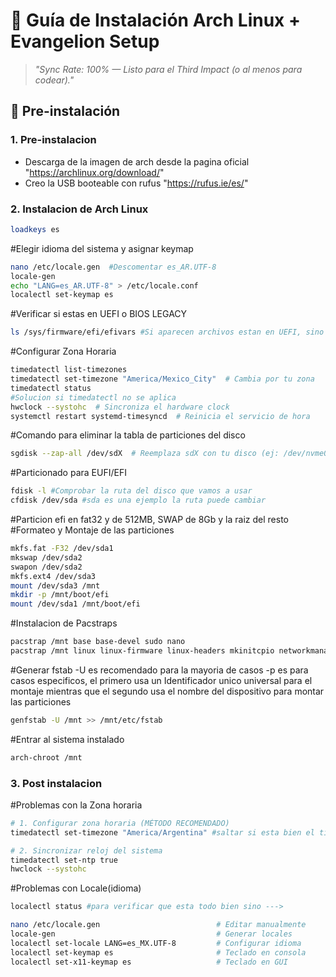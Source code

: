 # 🚀 Guía de Instalación Arch Linux + Evangelion Setup  

> *"Sync Rate: 100% — Listo para el Third Impact (o al menos para codear)."*  

## 🔧 **Pre-instalación**  
### 1. Pre-instalacion 
- Descarga de la imagen de arch desde la pagina oficial "https://archlinux.org/download/"
- Creo la USB booteable con rufus "https://rufus.ie/es/"

### 2. Instalacion de Arch Linux
```bash
loadkeys es
```
  #Elegir idioma del sistema y asignar keymap
```bash 
nano /etc/locale.gen  #Descomentar es_AR.UTF-8
locale-gen
echo "LANG=es_AR.UTF-8" > /etc/locale.conf
localectl set-keymap es
```
  #Verificar si estas en UEFI o BIOS LEGACY
```bash
ls /sys/firmware/efi/efivars #Si aparecen archivos estan en UEFI, sino aparecen archivos estas en BIOS LEGACY
```
  #Configurar Zona Horaria
```bash
timedatectl list-timezones
timedatectl set-timezone "America/Mexico_City"  # Cambia por tu zona
timedatectl status
#Solucion si timedatectl no se aplica
hwclock --systohc  # Sincroniza el hardware clock
systemctl restart systemd-timesyncd  # Reinicia el servicio de hora
```
  #Comando para eliminar la tabla de particiones del disco
```bash
sgdisk --zap-all /dev/sdX  # Reemplaza sdX con tu disco (ej: /dev/nvme0n1 o /dev/sda)
```
  #Particionado para EUFI/EFI
```bash
fdisk -l #Comprobar la ruta del disco que vamos a usar 
cfdisk /dev/sda #sda es una ejemplo la ruta puede cambiar
```
  #Particion efi en fat32 y de 512MB, SWAP de 8Gb y la raiz del resto
  #Formateo y Montaje de las particiones
```bash
mkfs.fat -F32 /dev/sda1
mkswap /dev/sda2
swapon /dev/sda2
mkfs.ext4 /dev/sda3
mount /dev/sda3 /mnt
mkdir -p /mnt/boot/efi
mount /dev/sda1 /mnt/boot/efi  
```
#Instalacion de Pacstraps 
```bash
pacstrap /mnt base base-devel sudo nano
pacstrap /mnt linux linux-firmware linux-headers mkinitcpio networkmanager grub wpa_supplicant
```
#Generar fstab
-U es recomendado para la mayoria de casos -p es para casos especificos, el primero usa un Identificador unico universal para el montaje mientras que el segundo usa el nombre del dispositivo para montar las particiones 
```bash
genfstab -U /mnt >> /mnt/etc/fstab
```
#Entrar al sistema instalado
```bash
arch-chroot /mnt
```
### 3. Post instalacion 
#Problemas con la Zona horaria
```bash
# 1. Configurar zona horaria (MÉTODO RECOMENDADO)
timedatectl set-timezone "America/Argentina" #saltar si esta bien el timezone

# 2. Sincronizar reloj del sistema
timedatectl set-ntp true
hwclock --systohc
```
#Problemas con Locale(idioma)
```bash
localectl status #para verificar que esta todo bien sino --->

nano /etc/locale.gen                          # Editar manualmente
locale-gen                                    # Generar locales
localectl set-locale LANG=es_MX.UTF-8         # Configurar idioma
localectl set-keymap es                       # Teclado en consola
localectl set-x11-keymap es                   # Teclado en GUI
```


